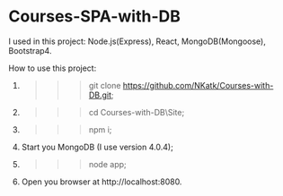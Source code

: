 # Courses-SPA-with-DB

I used in this project: Node.js(Express), React, MongoDB(Mongoose), Bootstrap4.

How to use this project:

1)  >>>git clone https://github.com/NKatk/Courses-with-DB.git;
2)  >>>cd Courses-with-DB\Site;
3)  >>>npm i;
4)  Start you MongoDB (I use version 4.0.4);
5)  >>>node app;
6)  Open you browser at http://localhost:8080.
